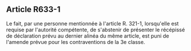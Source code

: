 Article R633-1
----
Le fait, par une personne mentionnée à l'article R. 321-1, lorsqu'elle est
requise par l'autorité compétente, de s'abstenir de présenter le récépissé de
déclaration prévu au dernier alinéa du même article, est puni de l'amende prévue
pour les contraventions de la 3e classe.

